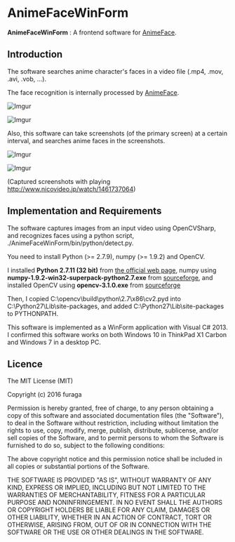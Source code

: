 AnimeFaceWinForm
====================

**AnimeFaceWinForm** : A frontend software for  [AnimeFace](http://anime.udp.jp/imager-animeface.html).

Introduction
--------------------

The software searches anime character's faces in a video file (.mp4, .mov, .avi, .vob, ...).

The face recognition is internally processed by [AnimeFace](http://anime.udp.jp/imager-animeface.html).

![Imgur](http://i.imgur.com/IQhdHRL.png)

![Imgur](http://i.imgur.com/VEAz2QD.png)

Also, this software can take screenshots (of the primary screen) at a certain interval, and searches anime faces in the screenshots.

![Imgur](http://i.imgur.com/dR6i03p.png)

![Imgur](http://i.imgur.com/zauCFfM.png)

(Captured screenshots with playing http://www.nicovideo.jp/watch/1461737064)

Implementation and Requirements
--------------------

The software captures images from an input video using OpenCVSharp, 
and recognizes faces using a python script, ./AnimeFaceWinForm/bin/python/detect.py.

You need to install Python (>= 2.7.9), numpy (>= 1.9.2) and OpenCV.

I installed **Python 2.7.11 (32 bit)** from [the official web page](https://www.python.org/), numpy using **numpy-1.9.2-win32-superpack-python2.7.exe** from [sourceforge](https://sourceforge.net/projects/numpy/files/NumPy/1.9.2/), and installed OpenCV using **opencv-3.1.0.exe** from [sourceforge](https://sourceforge.net/projects/opencvlibrary/files/opencv-win/)

Then, I copied C:\opencv\build\python\2.7\x86\cv2.pyd into 
C:\Python27\Lib\site-packages, and added C:\Python27\Lib\site-packages to PYTHONPATH.

This software is implemented as a WinForm application with Visual C# 2013.
I confirmed this software works on both Windows 10 in ThinkPad X1 Carbon and Windows 7 in a desktop PC.


Licence
--------------------

The MIT License (MIT)

Copyright (c) 2016 furaga

Permission is hereby granted, free of charge, to any person obtaining a copy of this software and associated documentation files (the "Software"), to deal in the Software without restriction, including without limitation the rights to use, copy, modify, merge, publish, distribute, sublicense, and/or sell copies of the Software, and to permit persons to whom the Software is furnished to do so, subject to the following conditions:

The above copyright notice and this permission notice shall be included in all copies or substantial portions of the Software.

THE SOFTWARE IS PROVIDED "AS IS", WITHOUT WARRANTY OF ANY KIND, EXPRESS OR IMPLIED, INCLUDING BUT NOT LIMITED TO THE WARRANTIES OF MERCHANTABILITY, FITNESS FOR A PARTICULAR PURPOSE AND NONINFRINGEMENT. IN NO EVENT SHALL THE AUTHORS OR COPYRIGHT HOLDERS BE LIABLE FOR ANY CLAIM, DAMAGES OR OTHER LIABILITY, WHETHER IN AN ACTION OF CONTRACT, TORT OR OTHERWISE, ARISING FROM, OUT OF OR IN CONNECTION WITH THE SOFTWARE OR THE USE OR OTHER DEALINGS IN THE SOFTWARE.